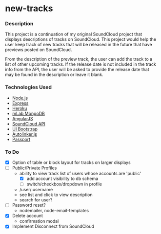 # new-tracks

### Description

This project is a continuation of my original SoundCloud project that displays descriptions of tracks on SoundCloud. This project would help the user keep track of new tracks that will be released in the future that have previews posted on SoundCloud.

From the description of the preview track, the user can add the track to a list of other upcoming tracks. If the release date is not included in the track info from the API, the user will be asked to provide the release date that may be found in the description or leave it blank.

### Technologies Used
- [Node.js](https://nodejs.org)
- [Express](https://expressjs.com)
- [Heroku](https://heroku.com)
- [mLab MongoDB](https://mlab.com)
- [AngularJS](https://angularjs.org)
- [SoundCloud API](https://developers.soundcloud.com)
- [UI Bootstrap](https://angular-ui.github.io/bootstrap/)
- [Autolinker.js](https://github.com/gregjacobs/Autolinker.js)
- [Passport](http://passportjs.org)

### To Do
- [x] Option of table or block layout for tracks on larger displays
- [ ] Public/Private Profiles
  - ability to view track list of users whose accounts are 'public'
    - [x] add account visibility to db schema
    - [ ] switch/checkbox/dropdown in profile
  - /user/:username
  - see list and click to view description
  - search for user?
- [ ] Password reset?
  - nodemailer, node-email-templates
- [x] Delete account
  - confirmation modal
- [x] Implement Disconnect from SoundCloud
